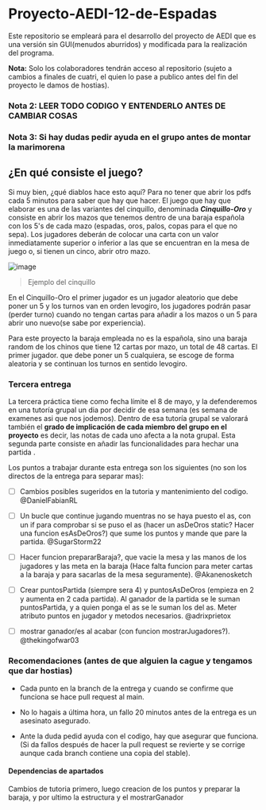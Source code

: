 # Proyecto-AEDI-12-de-Espadas
Este repositorio se empleará para el desarrollo del proyecto de AEDI que es una versión sin GUI(menudos aburridos) y modificada para la realización del programa.

**Nota:** Solo los colaboradores tendrán acceso al repositorio (sujeto a cambios a finales de cuatri, el quien lo pase a publico antes del fin del proyecto le damos de hostias).

### **Nota 2:** LEER TODO CODIGO Y ENTENDERLO ANTES DE CAMBIAR COSAS

### **Nota 3:** Si hay dudas pedir ayuda en el grupo antes de montar la marimorena

## ¿En qué consiste el juego?

Si muy bien, ¿qué diablos hace esto aquí? Para no tener que abrir los pdfs cada 5 minutos para saber que hay que hacer.
El juego que hay que elaborar es una de las variantes del cinquillo, denominada ***Cinquillo-Oro*** y consiste en abrir los mazos que tenemos dentro de una baraja española con los 5's de cada mazo (espadas, oros, palos, copas para el que no sepa). Los jugadores deberán de colocar una carta con un valor inmediatamente superior o inferior a las que se encuentran en la mesa de juego o, si tienen un cinco, abrir otro mazo.

![image](https://user-images.githubusercontent.com/90091466/226657303-e5799d83-6f5b-4176-85d0-ff8396225b81.png)
> Ejemplo del cinquillo

En el Cinquillo-Oro el primer jugador es un jugador aleatorio que debe poner un 5 y los turnos van en orden levogiro, los jugadores podrán pasar (perder turno) cuando no tengan cartas para añadir a los mazos o un 5 para abrir uno nuevo(se sabe por experiencia).

Para este proyecto la baraja empleada no es la española, sino una baraja random de los chinos que tiene 12 cartas por mazo, un total de 48 cartas. El primer jugador. que debe poner un 5 cualquiera, se escoge de forma aleatoria y se continuan los turnos en sentido levogiro.

### Tercera entrega

La tercera práctica tiene como fecha límite el 8 de mayo, y la defenderemos en una tutoría grupal un dia por decidir de esa semana (es semana de examenes asi que nos jodemos). Dentro de esa tutoría grupal se valorará también el **grado de implicación de cada miembro del grupo en el proyecto** es decir, las notas de cada uno afecta a la nota grupal. Esta segunda parte consiste en añadir las funcionalidades para hechar una partida .

Los puntos a trabajar durante esta entrega son los siguientes (no son los directos de la entrega para separar mas):
  
- [ ] Cambios posibles sugeridos en la tutoria y mantenimiento del codigo. @DanielFabianRL

- [ ] Un bucle que continue jugando muentras no se haya puesto el as, con un if para comprobar si se puso el as (hacer un asDeOros static? Hacer una funcion         esAsDeOros?) que sume los puntos y mande que pare la partida.  @SugarStorm22 

- [ ] Hacer funcion prepararBaraja?, que vacie la mesa y las manos de los jugadores y las meta en la baraja (Hace falta funcion para meter cartas a la baraja y para sacarlas de la mesa seguramente). @Akanenosketch

- [ ] Crear puntosPartida (siempre sera 4) y puntosAsDeOros (empieza en 2 y aumenta en 2 cada partida). Al ganador de la partida se le suman puntosPartida, y a quien ponga el as se le suman los del as. Meter atributo puntos en jugador y metodos necesarios. @adrixprietox

- [ ] mostrar ganador/es al acabar (con funcion mostrarJugadores?). @thekingofwar03


### Recomendaciones (antes de que alguien la cague y tengamos que dar hostias)
- Cada punto en la branch de la entrega y cuando se confirme que funciona se hace pull request al main.

- No lo hagais a última hora, un fallo 20 minutos antes de la entrega es un asesinato asegurado.

- Ante la duda pedid ayuda con el codigo, hay que asegurar que funciona. (Si da fallos después de hacer la pull request se revierte y se corrige aunque cada branch contiene una copia del stable).


#### Dependencias de apartados

Cambios de tutoria primero, luego creacion de los puntos y preparar la baraja, y por ultimo la estructura y el mostrarGanador
